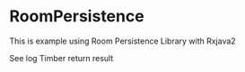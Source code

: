 # RoomPersistence
This is example using Room Persistence Library with Rxjava2


See log Timber return result

